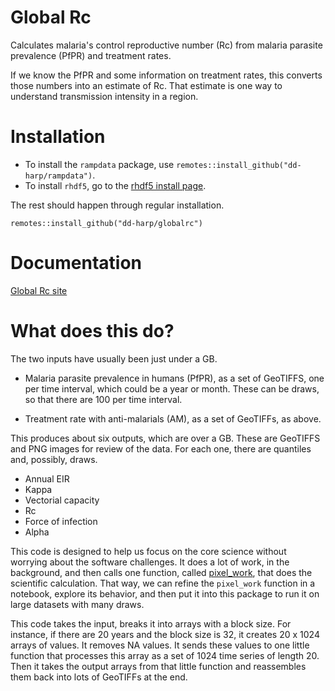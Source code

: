 # Global Rc

Calculates malaria's control reproductive number (Rc) from malaria parasite prevalence (PfPR)
and treatment rates.

If we know the PfPR and some information on treatment rates, this converts
those numbers into an estimate of Rc. That estimate is one way to understand
transmission intensity in a region.


# Installation

* To install the `rampdata` package, use `remotes::install_github("dd-harp/rampdata")`.
* To install `rhdf5`, go to the [rhdf5 install page](https://www.bioconductor.org/packages/release/bioc/html/rhdf5.html).

The rest should happen through regular installation.

```
remotes::install_github("dd-harp/globalrc")
```


# Documentation

[Global Rc site](https://dd-harp.github.io/globalrc/)


# What does this do?

The two inputs have usually been just under a GB.

* Malaria parasite prevalence in humans (PfPR), as a set of GeoTIFFS,
  one per time interval, which could be a year or month. These can be draws,
  so that there are 100 per time interval.

* Treatment rate with anti-malarials (AM), as a set of GeoTIFFs, as above.

This produces about six outputs, which are over a GB. These are GeoTIFFS
and PNG images for review of the data. For each one, there are quantiles
and, possibly, draws.

* Annual EIR
* Kappa
* Vectorial capacity
* Rc
* Force of infection
* Alpha

This code is designed to help us focus on the core science without
worrying about the software challenges. It does a lot of work,
in the background, and then calls one function, called
[pixel_work](R/pixel_work.R),
that does the scientific calculation. That way, we can refine the
`pixel_work` function in a notebook, explore its behavior, and then
put it into this package to run it on large datasets with many draws.

This code takes the input, breaks it into arrays with a block size.
For instance, if there are 20 years and the block size is 32, it
creates 20 x 1024 arrays of values. It removes NA values.
It sends these values to one little function that processes this 
array as a set of 1024 time series of length 20. Then it takes
the output arrays from that little function and reassembles them back
into lots of GeoTIFFs at the end.
